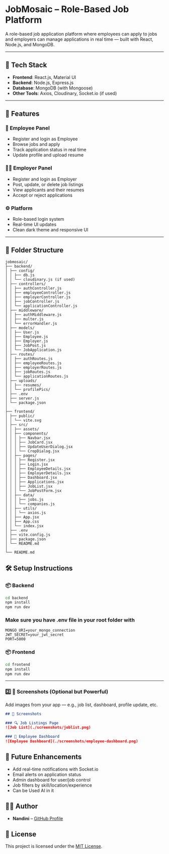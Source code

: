 # JobMosaic – Role-Based Job Platform

A role-based job application platform where employees can apply to jobs and employers can manage applications in real time — built with React, Node.js, and MongoDB.

---

## 🔧 Tech Stack

- **Frontend**: React.js, Material UI
- **Backend**: Node.js, Express.js
- **Database**: MongoDB (with Mongoose)
- **Other Tools**: Axios, Cloudinary, Socket.io (if used)

---

## 🚀 Features

### 👤 Employee Panel
- Register and login as Employee
- Browse jobs and apply
- Track application status in real time
- Update profile and upload resume

### 🧑‍💼 Employer Panel
- Register and login as Employer
- Post, update, or delete job listings
- View applicants and their resumes
- Accept or reject applications

### ⚙️ Platform
- Role-based login system
- Real-time UI updates
- Clean dark theme and responsive UI

---

## 📁 Folder Structure
```
jobmosaic/
├── backend/
│ ├── config/
│ │ ├── db.js
│ │ └── cloudinary.js (if used)
│ ├── controllers/
│ │ ├── authController.js
│ │ ├── employeeController.js
│ │ ├── employerController.js
│ │ ├── jobController.js
│ │ └── applicationController.js
│ ├── middleware/
│ │ ├── authMiddleware.js
│ │ ├── multer.js
│ │ └── errorHandler.js
│ ├── models/
│ │ ├── User.js
│ │ ├── Employee.js
│ │ ├── Employer.js
│ │ ├── JobPost.js
│ │ └── JobApplication.js
│ ├── routes/
│ │ ├── authRoutes.js
│ │ ├── employeeRoutes.js
│ │ ├── employerRoutes.js
│ │ ├── jobRoutes.js
│ │ └── applicationRoutes.js
│ ├── uploads/
│ │ ├── resumes/
│ │ └── profilePics/
│ ├── .env
│ ├── server.js
│ └── package.json
│
├── frontend/
│ ├── public/
│ │ └── vite.svg
│ ├── src/
│ │ ├── assets/
│ │ ├── components/
│ │ │ ├── Navbar.jsx
│ │ │ ├── JobCard.jsx
│ │ │ ├── UpdateUserDialog.jsx
│ │ │ └── CropDialog.jsx
│ │ ├── pages/
│ │ │ ├── Register.jsx
│ │ │ ├── Login.jsx
│ │ │ ├── EmployeeDetails.jsx
│ │ │ ├── EmployerDetails.jsx
│ │ │ ├── Dashboard.jsx
│ │ │ ├── Applications.jsx
│ │ │ ├── JobList.jsx
│ │ │ └── JobPostForm.jsx
│ │ ├── data/
│ │ │ ├── jobs.js
│ │ │ └── companies.js
│ │ ├── utils/
│ │ │ └── axios.js
│ │ ├── App.jsx
│ │ ├── App.css
│ │ └── index.jsx
│ ├── .env
│ ├── vite.config.js
│ ├── package.json
│ └── README.md
│
└── README.md
```
## 🛠️ Setup Instructions

### 📦 Backend

```bash
cd backend
npm install
npm run dev
```
### Make sure you have .env file in your root folder with
```
MONGO_URI=your_mongo_connection
JWT_SECRET=your_jwt_secret
PORT=5000

```
### 📦 Frontend

```bash
cd frontend
npm install
npm run dev

```

---

### 2️⃣ **📸 Screenshots (Optional but Powerful)**

Add images from your app — e.g., job list, dashboard, profile update, etc.

```markdown
## 📸 Screenshots

### 🔍 Job Listings Page
![Job List](./screenshots/joblist.png)

### 👤 Employee Dashboard
![Employee Dashboard](./screenshots/employee-dashboard.png)
```
## 📌 Future Enhancements

- Add real-time notifications with Socket.io
- Email alerts on application status
- Admin dashboard for user/job control
- Job filters by skill/location/experience
- Can be Used AI in it
  
## 🧑‍💻 Author

- **Nandini** – [GitHub Profile](https://github.com/Nandini-Sha)
  
## 📄 License

This project is licensed under the [MIT License](LICENSE).

